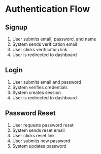# Authentication Flow

## Signup
1. User submits email, password, and name
2. System sends verification email
3. User clicks verification link
4. User is redirected to dashboard

## Login
1. User submits email and password
2. System verifies credentials
3. System creates session
4. User is redirected to dashboard

## Password Reset
1. User requests password reset
2. System sends reset email
3. User clicks reset link
4. User submits new password
5. System updates password 